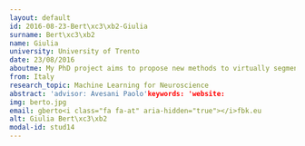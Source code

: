 ```yaml
---
layout: default 
id: 2016-08-23-Bert\xc3\xb2-Giulia
surname: Bert\xc3\xb2
name: Giulia
university: University of Trento
date: 23/08/2016
aboutme: My PhD project aims to propose new methods to virtually segment white matter tracts of interest in the human brain. We apply machine learning techniques to diffusion MRI data in order to obtain automatic segmentations from examples. My research interests include brain connectivity, neural networks, neuroimage analysis and signal processing.
from: Italy
research_topic: Machine Learning for Neuroscience 
abstract: 'advisor: Avesani Paolo'keywords: 'website: 
img: berto.jpg
email: gberto<i class="fa fa-at" aria-hidden="true"></i>fbk.eu
alt: Giulia Bert\xc3\xb2
modal-id: stud14
---
```

